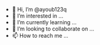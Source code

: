 - 👋 Hi, I’m @ayoub123q
- 👀 I’m interested in ...
- 🌱 I’m currently learning ...
- 💞️ I’m looking to collaborate on ...
- 📫 How to reach me ...

<!---
ayoub123q/ayoub123q is a ✨ special ✨ repository because its `README.md` (this file) appears on your GitHub profile.
You can click the Preview link to take a look at your changes.
--->
